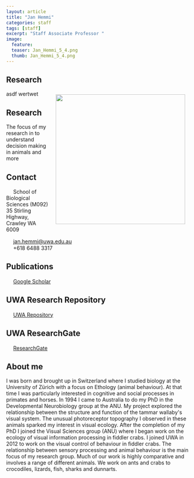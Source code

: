 ```yaml
---
layout: article
title: "Jan Hemmi"
categories: staff
tags: [staff]
excerpt: "Staff Associate Professor "
image:
  feature: 
  teaser: Jan_Hemmi_5_4.png
  thumb: Jan_Hemmi_5_4.png
---
```

## Research
asdf
<img class="philprofile" src='{{ site.baseurl}}/images/Jan_Hemmi_5_4.png' align='right' width="350" hspace="20" vspace="10">
wertwet
<!-- <img class="philprofile" src= "{{'/images/Jan_Hemmi_5_4.png'}}"  align='right' width="350" hspace="20" vspace="10">
<img class="philprofile" src= "{{'/../master/Jan_Hemmi_5_4.png'}}"  align='right' width="350" hspace="20" vspace="10">
<img class="philprofile" src= "{{'/images/Jan_Hemmi_5_4.png' | prepend: site.baseurl }}"  align='right' width="350" hspace="20" vspace="10"> -->


<!-- ![jan](/images/Jan_Hemmi_5_4.png) -->

<!-- <img src='https://janhemmi.github.io/hemmi_lab/images/Jan_Hemmi_5_4.png' align='right' width="350" hspace="20" vspace="10"/> -->
## Research
The focus of my research in to understand decision making in animals
and more
## Contact
<!-- <img src='/images/icons/building-regular.svg' width="15px"> Indian Ocean Marine Research Centre <br> -->
<img src='/images/icons/building-regular.svg' width="15px">
School of Biological Sciences (M092)<br>
35 Stirling Highway, Crawley WA 6009

<img src='/images/icons/envelope-regular.svg' width="15px"> <a href="mailto:jan.hemmi@uwa.edu.au"> jan.hemmi@uwa.edu.au</a><br>
<img src='/images/icons/phone-solid.svg' width="15px"> +618 6488 3317<br>

## Publications
<img src='/images/icons/google-brands.svg' width="15px"> <a href="https://scholar.google.com.au//citations?user=tWEgycEAAAAJ&hl=en">Google Scholar</a><br>

## UWA Research Repository
<img src='/images/icons/researchgate-brands.svg' width="15px"> <a href="https://research-repository.uwa.edu.au/en/persons/jan-hemmi"> UWA Repository</a><br>

## UWA ResearchGate
<img src='/images/uvomeris_64.ico' width="15px"> <a href="https://www.researchgate.net/profile/Jan_Hemmi"> ResearchGate</a><br>


## About me
I was born and brought up in Switzerland where I studied biology at the University of Zürich with a focus on Ethology (animal behaviour). At that time I was particularly interested in cognitive and social processes in primates and horses. In 1994 I came to Australia to do my PhD in the Developmental Neurobiology group at the ANU. My project explored the relationship between the structure and function of the tammar wallaby's visual system. The unusual photoreceptor topography I observed in these animals sparked my interest in visual ecology. After the completion of my PhD I joined the Visual Sciences group (ANU) where I began work on the ecology of visual information processing in fiddler crabs. I joined UWA in 2012 to work on the visual control of behaviour in fiddler crabs. The relationship between sensory processing and animal behaviour is the main focus of my research group. Much of our work is highly comparative and involves a range of different animals. We work on ants and crabs to crocodiles, lizards, fish, sharks and dunnarts.
